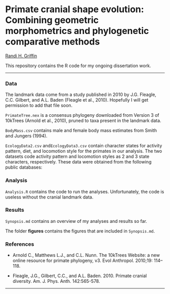 # Primate cranial shape evolution: Combining geometric morphometrics and phylogenetic comparative methods

[Randi H. Griffin]()

This repository contains the R code for my ongoing dissertation work. 

___

### Data

The landmark data come from a study published in 2010 by J.G. Fleagle, C.C. Gilbert, and A.L. Baden (Fleagle et al., 2010). Hopefully I will get permission to add that file soon.

`PrimateTree.nex` is a consensus phylogeny downloaded from Version 3 of 10kTrees (Arnold et al., 2010), pruned to taxa present in the landmark data.

`BodyMass.csv` contains male and female body mass estimates from Smith and Jungers (1994). 

`EcologyData2.csv` and`EcologyData3.csv` contain character states for activity pattern, diet, and locomotion style for the primates in our analysis. The two datasets code activity pattern and locomotion styles as 2 and 3 state characters, respectively. These data were obtained from the following public databases:

### Analysis

`Analysis.R` contains the code to run the analyses. Unfortunately, the code is useless without the cranial landmark data.

### Results

`Synopsis.md` contains an overview of my analyses and results so far. 

The folder **figures** contains the figures that are included in `Synopsis.md`. 

### References

- Arnold C., Matthews L.J., and C.L. Nunn. The 10kTrees Website: a new online resource for primate phylogeny, v3. Evol Anthropol. 2010;19: 114–118.

- Fleagle, J.G., Gilbert, C.C., and A.L. Baden. 2010. Primate cranial diversity. Am. J. Phys.
Anth. 142:565-578.

___